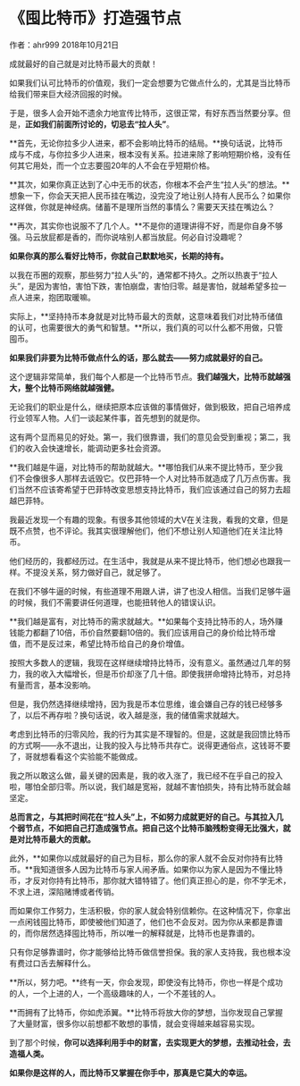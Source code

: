 # 《囤比特币》打造强节点

作者：ahr999  2018年10月21日

成就最好的自己就是对比特币最大的贡献！

如果我们认可比特币的价值观，我们一定会想要为它做点什么的，尤其是当比特币给我们带来巨大经济回报的时候。

于是，很多人会开始不遗余力地宣传比特币，这很正常，有好东西当然要分享。但是，**正如我们前面所讨论的，切忌去“拉人头”**。

**首先，无论你拉多少人进来，都不会影响比特币的结局。**换句话说，比特币成与不成，与你拉多少人进来，根本没有关系。拉进来除了影响短期价格，没有任何其它用处，而一个立志要囤20年的人不会在乎短期价格。

**其次，如果你真正达到了心中无币的状态，你根本不会产生“拉人头”的想法。**想象一下，你会天天把人民币挂在嘴边，没完没了地让别人持有人民币么？如果你这样做，你就是神经病。储蓄不是理所当然的事情么？需要天天挂在嘴边么？

**再次，其实你也说服不了几个人。**不是你的道理讲得不好，而是你自身不够强。马云放屁都是香的，而你说啥别人都当放屁。何必自讨没趣呢？

**如果你真的那么看好比特币，你就自己默默地买，长期的持有。**

以我在币圈的观察，那些努力“拉人头”的，通常都不持久。之所以热衷于“拉人头”，是因为害怕，害怕下跌，害怕崩盘，害怕归零。越是害怕，就越希望多拉一点人进来，抱团取暖嘛。

实际上，**坚持持币本身就是对比特币最大的贡献，这意味着我们对比特币储值的认可，也需要很大的勇气和智慧。**所以，我们真的可以什么都不用做，只管囤币。

**如果我们非要为比特币做点什么的话，那么就去——努力成就最好的自己。**

这个逻辑非常简单，我们每个人都是一个比特币节点。**我们越强大，比特币就越强大，整个比特币网络就越强健。**

无论我们的职业是什么，继续把原本应该做的事情做好，做到极致，把自己培养成行业领军人物。人们一谈起某件事，首先想到的就是你。

这有两个显而易见的好处。第一，我们很靠谱，我们的意见会受到重视；第二，我们的收入会快速增长，能调动更多社会资源。

**我们越是牛逼，对比特币的帮助就越大。**哪怕我们从来不提比特币，至少我们不会像很多人那样去诋毁它。仅巴菲特一个人对比特币就造成了几万点伤害。我们当然不应该寄希望于巴菲特改变思想支持比特币，我们应该通过自己的努力去超越巴菲特。

我最近发现一个有趣的现象。有很多其他领域的大V在关注我，看我的文章，但是既不点赞，也不评论。我其实很理解他们，他们不想让别人知道他们在关注比特币。

他们经历的，我都经历过。在生活中，我就是从来不提比特币，他们想必也跟我一样。不提没关系，努力做好自己，就足够了。

在我们不够牛逼的时候，有些道理不用跟人讲，讲了也没人相信。当我们足够牛逼的时候，我们不需要讲任何道理，也能扭转他人的错误认识。

**我们越是富有，对比特币的需求就越大。**如果每个支持比特币的人，场外赚钱能力都翻了10倍，币价自然要翻10倍的。我们应该用自己的身价给比特币增值，而不是反过来，希望比特币给自己的身价增值。

按照大多数人的逻辑，我现在这样继续增持比特币，没有意义。虽然通过几年的努力，我的收入大幅增长，但是币价却涨了几十倍。即使我拼命增持比特币，对总持有量而言，基本没影响。

但是，我仍然选择继续增持，因为我是币本位思维，谁会嫌自己存的钱已经够多了，以后不再存啦？换句话说，收入越是涨，我的储值需求就越大。

考虑到比特币的归零风险，我的行为其实是不理智的。但是，这就是我回馈比特币的方式啊——永不退出，让我的投入与比特币共存亡。说得更通俗点，这钱哥不要了，哥就想看看这个实验能不能做成。

我之所以敢这么做，最关键的因素是，我的收入涨了，我已经不在乎自己的投入啦，哪怕全部归零。所以说，我们越是宽裕，就越不害怕损失，持有比特币就会越坚定。

**总而言之，与其把时间花在“拉人头”上，不如努力成就更好的自己。与其拉入几个弱节点，不如把自己打造成强节点。把自己这个比特币脑残粉变得无比强大，就是对比特币最大的贡献。**

此外，**如果你以成就最好的自己为目标，那么你的家人就不会反对你持有比特币。**我知道很多人因为比特币与家人闹矛盾。如果你以为家人是因为不懂比特币，才反对你持有比特币，那你就大错特错了。他们真正担心的是，你不学无术，不求上进，深陷赌博或者传销。

而如果你工作努力，生活积极，你的家人就会特别信赖你。在这种情况下，你拿出一点闲钱囤比特币，即使被他们知道了，他们也不会反对。因为你从来都是靠谱的，而你居然选择囤比特币，所以唯一的解释就是，比特币也是靠谱的。

只有你足够靠谱时，你才能够给比特币做信誉担保。我的家人支持我，我也根本没有费过口舌去解释什么。

**所以，努力吧。**终有一天，你会发现，即使没有比特币，你也一样是个成功的人，一个上进的人，一个高级趣味的人，一个不差钱的人。

**而拥有了比特币，你如虎添翼。**比特币将放大你的梦想，当你发现自己掌握了大量财富，很多你以前想都不敢想的事情，就会变得越来越容易实现。

到了那个时候，**你可以选择利用手中的财富，去实现更大的梦想，去推动社会，去造福人类。**

**如果你是这样的人，而比特币又掌握在你手中，那真是它莫大的幸运。**
